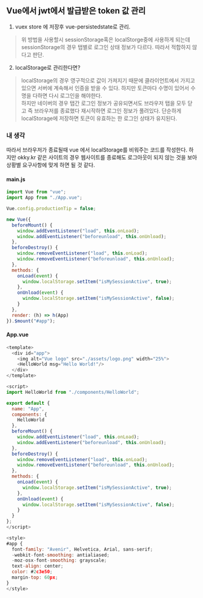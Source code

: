## Vue에서 jwt에서 발급받은 token 값 관리
1. vuex store 에 저장후 vue-persistedstate로 관리.

> 위 방법을 사용할시 sessionStorage혹은 localStorge중에 사용하게 되는데  
sessionStorage의 경우 탭별로 로그인 상태 정보가 다르다. 따라서 적합하지 않다고 판단.

2. localStorage로 관리한다면?
> localStorage의 경우 영구적으로 값이 가져지기 때문에 클라이언트에서 가지고 있으면 서버에 계속해서 인증을 받을 수 있다.
하지만 토큰마다 수명이 있어서 수명을 다하면 다시 로그인을 해야한다.  
하지만 네이버의 경우 탭간 로그인 정보가 공유되면서도 브라우저 탭을 모두 닫고 즉 브라우저를 종료했다 재시작하면
로그인 정보가 풀려있다. 단순하게 localStorage에 저장하면 토큰이 유효하는 한 로그인 상태가 유지된다.


### 내 생각
따라서 브라우저가 종료될때 vue 에서 localStorage를 비워주는 코드를 작성한다.
하지만 okky.kr 같은 사이트의 경우 웹사이트를 종료해도 로그아웃이 되지 않는 것을 보아 상황별 요구사항에 맞게 하면 될 것 같다.
#### main.js
```js
import Vue from "vue";
import App from "./App.vue";

Vue.config.productionTip = false;

new Vue({
  beforeMount() {
    window.addEventListener("load", this.onLoad);
    window.addEventListener("beforeunload", this.onUnload);
  },
  beforeDestroy() {
    window.removeEventListener("load", this.onLoad);
    window.removeEventListener("beforeunload", this.onUnload);
  },
  methods: {
    onLoad(event) {
      window.localStorage.setItem("isMySessionActive", true);
    },
    onUnload(event) {
      window.localStorage.setItem("isMySessionActive", false);
    }
  },
  render: (h) => h(App)
}).$mount("#app");

```
#### App.vue
```js
<template>
  <div id="app">
    <img alt="Vue logo" src="./assets/logo.png" width="25%">
    <HelloWorld msg="Hello World!"/>
  </div>
</template>

<script>
import HelloWorld from "./components/HelloWorld";

export default {
  name: "App",
  components: {
    HelloWorld
  },
  beforeMount() {
    window.addEventListener("load", this.onLoad);
    window.addEventListener("beforeunload", this.onUnload);
  },
  beforeDestroy() {
    window.removeEventListener("load", this.onLoad);
    window.removeEventListener("beforeunload", this.onUnload);
  },
  methods: {
    onLoad(event) {
      window.localStorage.setItem("isMySessionActive", true);
    },
    onUnload(event) {
      window.localStorage.setItem("isMySessionActive", false);
    }
  }
};
</script>

<style>
#app {
  font-family: "Avenir", Helvetica, Arial, sans-serif;
  -webkit-font-smoothing: antialiased;
  -moz-osx-font-smoothing: grayscale;
  text-align: center;
  color: #2c3e50;
  margin-top: 60px;
}
</style>

```

